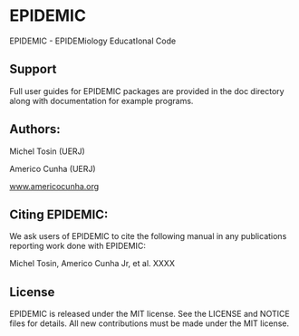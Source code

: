 # EPIDEMIC
EPIDEMIC - EPIDEMiology EducatIonal Code

## Support

Full user guides for EPIDEMIC packages are provided in the doc directory along with documentation for example programs.

## Authors:

Michel Tosin (UERJ)

Americo Cunha (UERJ)

www.americocunha.org


## Citing EPIDEMIC:

We ask users of EPIDEMIC to cite the following manual in any publications reporting work done with EPIDEMIC:

Michel Tosin, Americo Cunha Jr, et al. XXXX

## License

EPIDEMIC is released under the MIT license. See the LICENSE and NOTICE files for details. All new contributions must be made under the MIT license.

